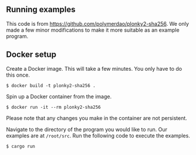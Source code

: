 ## Running examples

This code is from https://github.com/polymerdao/plonky2-sha256. We only made a few minor modifications to make it more suitable as an example program.

## Docker setup

Create a Docker image. This will take a few minutes. You only have to do 
this once.
```
$ docker build -t plonky2-sha256 .
```

Spin up a Docker container from the image.
```
$ docker run -it --rm plonky2-sha256
```

Please note that any changes you make in the container are not persistent. 

Navigate to the directory of the program you would like to run.
Our examples are at `/root/src`.
Run the following code to execute the examples.
```
$ cargo run 
```